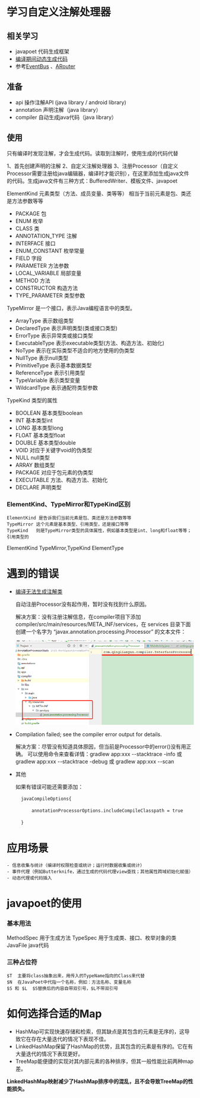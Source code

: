 # 学习自定义注解处理器

## 相关学习
  - javapoet 代码生成框架
  - [编译期间动态生成代码](https://blog.csdn.net/u010126792/article/details/95614328)
  - 参考[EventBus](https://github.com/greenrobot/EventBus/blob/master/EventBusAnnotationProcessor/src/org/greenrobot/eventbus/annotationprocessor/EventBusAnnotationProcessor.java)
、[ARouter](https://github.com/alibaba/ARouter/tree/develop/arouter-compiler/src/main/java/com/alibaba/android/arouter/compiler/processor)

## 准备
  - api         操作注解API (java library / android library)
  - annotation  声明注解（java library）
  - compiler    自动生成java代码（java library）

## 使用
  <p>只有编译时发现注解，才会生成代码。读取到注解时，使用生成的代码代替</p>
  1、首先创建声明的注解
  2、自定义注解处理器
  3、注册Processor（自定义Processor需要注册给java编辑器，编译时才能识别），在这里添加生成java文件的代码。生成java文件有三种方式：BufferedWriter、模板文件、javapoet

 ElementKind 元素类型（方法、成员变量、类等等） 相当于当前元素是包、类还是方法参数等等
 - PACKAGE 包
 - ENUM 枚举
 - CLASS 类
 - ANNOTATION_TYPE 注解
 - INTERFACE 接口
 - ENUM_CONSTANT 枚举常量
 - FIELD 字段
 - PARAMETER 方法参数
 - LOCAL_VARIABLE 局部变量
 - METHOD 方法
 - CONSTRUCTOR 构造方法
 - TYPE_PARAMETER 类型参数

 TypeMirror 是一个接口，表示Java编程语言中的类型。
 - ArrayType 表示数组类型
 - DeclaredType 表示声明类型(类或接口类型)
 - ErrorType 表示异常类或接口类型
 - ExecutableType 表示executable类型(方法、构造方法、初始化)
 - NoType 表示在实际类型不适合的地方使用的伪类型
 - NullType 表示null类型
 - PrimitiveType 表示基本数据类型
 - ReferenceType 表示引用类型
 - TypeVariable 表示类型变量
 - WildcardType 表示通配符类型参数

 TypeKind  类型的属性
 - BOOLEAN 基本类型boolean
 - INT 基本类型int
 - LONG 基本类型long
 - FLOAT 基本类型float
 - DOUBLE 基本类型double
 - VOID 对应于关键字void的伪类型
 - NULL null类型
 - ARRAY 数组类型
 - PACKAGE 对应于包元素的伪类型
 - EXECUTABLE 方法、构造方法、初始化
 - DECLARE 声明类型


### ElementKind、TypeMirror和TypeKind区别
    ElementKind 是告诉我们当前元素是包、类还是方法参数等等
    TypeMirror 这个元素是基本类型、引用类型，还是接口等等
    TypeKind   则是TypeMirror类型的具体属性，例如基本类型是int、long和float等等；引用类型的


ElementKind TypeMirror,TypeKind  ElementType


# 遇到的错误
- [编译无法生成注解类](https://www.jianshu.com/p/88d620757666)

    自动注册Processor没有起作用，暂时没有找到什么原因。

    解决方案：没有注册注解信息，在compiler项目下添加compiler/src/main/resources/META_INF/services，在 services 目录下面创建一个名字为 “javax.annotation.processing.Processor” 的文本文件：

    ![image](app/src/main/res/mipmap-xxxhdpi/image.png)

- Compilation failed; see the compiler error output for details.

    解决方案：尽管没有知道具体原因，但当前是Processor中的error()没有用正确。
    可以使用命令来查看详情：gradlew app:xxx  --stacktrace -info  或 gradlew app:xxx  --stacktrace -debug 或 gradlew app:xxx  --scan
- 其他

   如果有错误可能还需要添加：

        javaCompileOptions{

            annotationProcessorOptions.includeCompileClasspath = true

        }

# 应用场景
    - 信息收集与统计（编译时权限检查或统计；运行时数据收集或统计）
    - 事件代理（例如Butterknife，通过生成的代码代理view查找；其他属性跨域初始化赋值）
    - 动态代理或代码插入


# javapoet的使用
### 基本用法
 <p>MethodSpec 用于生成方法
 TypeSpec   用于生成类、接口、枚举对象的类
 JavaFile java代码</p>

### 三种占位符
    $T  主要将class抽象出来，用传入的TypeName指向的Class来代替
    $N  在JavaPoet中代指一个名称，例如：方法名称、变量名称
    $S 和 $L  $S替换后的内容自带双引号，$L不带双引号


# 如何选择合适的Map
- HashMap可实现快速存储和检索，但其缺点是其包含的元素是无序的，这导致它在存在大量迭代的情况下表现不佳。
- LinkedHashMap保留了HashMap的优势，且其包含的元素是有序的。它在有大量迭代的情况下表现更好。
- TreeMap能便捷的实现对其内部元素的各种排序，但其一般性能比前两种map差。

**LinkedHashMap映射减少了HashMap排序中的混乱，且不会导致TreeMap的性能损失。**

